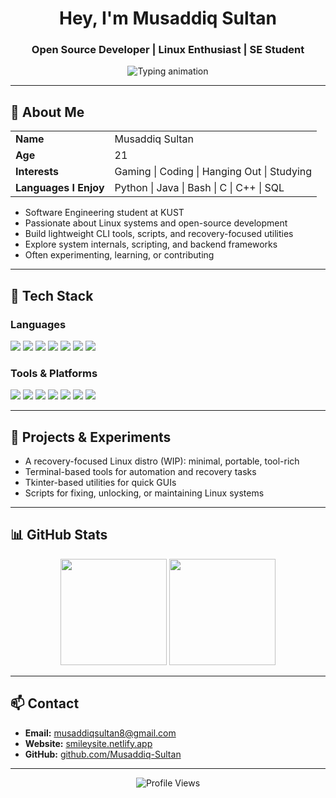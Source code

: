 <h1 align="center">Hey, I'm Musaddiq Sultan</h1>
<h3 align="center">Open Source Developer | Linux Enthusiast | SE Student</h3>

<p align="center">
  <img src="https://readme-typing-svg.demolab.com?font=Fira+Code&pause=1000&color=58A6FF&center=true&width=750&lines=I+write+code+for+fun+and+learning.;Linux+nerd+with+a+terminal+habit.;Always+building+something+small+or+breaking+something+big." alt="Typing animation" />
</p>

---

## 👨 About Me

<table>
<tr><td><strong>Name</strong></td><td>Musaddiq Sultan</td></tr>
<tr><td><strong>Age</strong></td><td>21</td></tr>
<tr><td><strong>Interests</strong></td><td>Gaming | Coding | Hanging Out | Studying</td></tr>
<tr><td><strong>Languages I Enjoy</strong></td><td>Python | Java | Bash | C | C++ | SQL</td></tr>
</table>

- Software Engineering student at KUST 
- Passionate about Linux systems and open-source development  
- Build lightweight CLI tools, scripts, and recovery-focused utilities  
- Explore system internals, scripting, and backend frameworks  
- Often experimenting, learning, or contributing

---

## 🧰 Tech Stack

### Languages
<p>
  <img src="https://img.shields.io/badge/Python-3776AB?style=flat&logo=python&logoColor=white" />
  <img src="https://img.shields.io/badge/Kotlin-7F52FF?style=flat&logo=kotlin&logoColor=white" />
  <img src="https://img.shields.io/badge/Bash-121011?style=flat&logo=gnu-bash&logoColor=white" />
  <img src="https://img.shields.io/badge/C-00599C?style=flat&logo=c&logoColor=white" />
  <img src="https://img.shields.io/badge/C++-00599C?style=flat&logo=c%2B%2B&logoColor=white" />
  <img src="https://img.shields.io/badge/Rust-000000?style=flat&logo=rust&logoColor=white" />
  <img src="https://img.shields.io/badge/SQL-336791?style=flat&logo=postgresql&logoColor=white" />
</p>

### Tools & Platforms
<p>
  <img src="https://img.shields.io/badge/Linux-FCC624?style=flat&logo=linux&logoColor=black" />
  <img src="https://img.shields.io/badge/Tkinter-FFCA28?style=flat&logo=python&logoColor=black" />
  <img src="https://img.shields.io/badge/MySQL-4479A1?style=flat&logo=mysql&logoColor=white" />
  <img src="https://img.shields.io/badge/FastAPI-009688?style=flat&logo=fastapi&logoColor=white" />
  <img src="https://img.shields.io/badge/TinyDB-8BC34A?style=flat&logo=python&logoColor=white" />
  <img src="https://img.shields.io/badge/Git-F05032?style=flat&logo=git&logoColor=white" />
  <img src="https://img.shields.io/badge/Vim-019733?style=flat&logo=vim&logoColor=white" />
</p>

</p>

---

## 📁 Projects & Experiments

- A recovery-focused Linux distro (WIP): minimal, portable, tool-rich  
- Terminal-based tools for automation and recovery tasks  
- Tkinter-based utilities for quick GUIs  
- Scripts for fixing, unlocking, or maintaining Linux systems

---

## 📊 GitHub Stats

<p align="center">
  <img src="https://github-readme-stats.vercel.app/api?username=Musaddiq-Sultan&show_icons=true&hide_rank=true&theme=github_dark" height="170" />
  <img src="https://github-readme-streak-stats.herokuapp.com/?user=Musaddiq-Sultan&theme=github-dark-blue" height="170" />
</p>

---

## 📫 Contact

- **Email:** musaddiqsultan8@gmail.com  
- **Website:** [smileysite.netlify.app](https://smileysite.netlify.app)  
- **GitHub:** [github.com/Musaddiq-Sultan](https://github.com/Musaddiq-Sultan)

---

<p align="center">
  <img src="https://komarev.com/ghpvc/?username=Musaddiq-Sultan&label=Profile+Views&color=gray" alt="Profile Views" />
</p>
